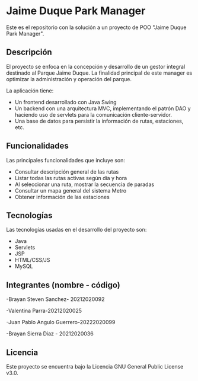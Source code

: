# Jaime Duque Park Manager

Este es el repositorio con la solución a un proyecto de POO "Jaime Duque Park Manager".

## Descripción

El proyecto se enfoca en la concepción y desarrollo de un gestor integral destinado al Parque Jaime Duque. La finalidad principal de este manager es optimizar la administración y operación del parque. 

La aplicación tiene:

- Un frontend desarrollado con Java Swing
- Un backend con una arquitectura MVC, implementando el patrón DAO y haciendo uso de servlets para la comunicación cliente-servidor. 
- Una base de datos para persistir la información de rutas, estaciones, etc. 

## Funcionalidades

Las principales funcionalidades que incluye son:

- Consultar descripción general de las rutas
- Listar todas las rutas activas según día y hora
- Al seleccionar una ruta, mostrar la secuencia de paradas
- Consultar un mapa general del sistema Metro
- Obtener información de las estaciones

## Tecnologías

Las tecnologías usadas en el desarrollo del proyecto son:

- Java
- Servlets
- JSP
- HTML/CSS/JS
- MySQL

## Integrantes (nombre - código)

-Brayan Steven Sanchez- 20212020092

-Valentina Parra-20212020025

-Juan Pablo Angulo Guerrero-20222020099

-Brayan Sierra Diaz - 20212020036

## Licencia

Este proyecto se encuentra bajo la Licencia GNU General Public License v3.0.
